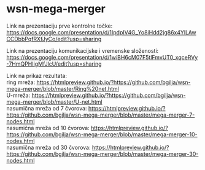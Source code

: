 # wsn-mega-merger

Link na prezentaciju prve kontrolne točke:  
https://docs.google.com/presentation/d/1IpdpIV4G_Yo8iHdd2jg86x4YlLAwCCDbbPqfRXfJyCo/edit?usp=sharing

Link na prezentaciju komunikacijske i vremenske složenosti:  
https://docs.google.com/presentation/d/1wiBH6cM07F5tlFmvUT0_xqceRVy-7HmQPHIigMfJlcU/edit?usp=sharing

Link na prikaz rezultata:  
ring mreža: https://htmlpreview.github.io/?https://github.com/bgilja/wsn-mega-merger/blob/master/Ring%20net.html  
U-mreža: https://htmlpreview.github.io/?https://github.com/bgilja/wsn-mega-merger/blob/master/U-net.html  
nasumična mreža od 7 čvorova: https://htmlpreview.github.io/?https://github.com/bgilja/wsn-mega-merger/blob/master/mega-merger-7-nodes.html  
nasumična mreža od 10 čvorova: https://htmlpreview.github.io/?https://github.com/bgilja/wsn-mega-merger/blob/master/mega-merger-10-nodes.html  
nasumična mreža od 30 čvorova: https://htmlpreview.github.io/?https://github.com/bgilja/wsn-mega-merger/blob/master/mega-merger-30-nodes.html  
